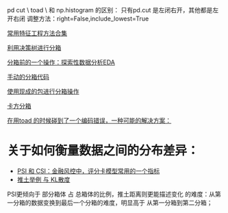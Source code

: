 

pd cut \ toad \ 和 np.histogram 的区别：
只有pd.cut 是左闭右开，其他都是左开右闭
调整方法：right=False,include_lowest=True





[常用特征工程方法合集](https://zhuanlan.zhihu.com/p/110679898)

[利用决策树进行分箱](https://www.cxyzjd.com/article/weixin_39993454/111077745)



[分箱前的一个操作：探索性数据分析EDA](https://www.jianshu.com/p/9325c9f88ee6)

[手动的分箱代码](https://zhuanlan.zhihu.com/p/240097602)

[使用现成的包进行分箱操作](https://toad.readthedocs.io/en/latest/tutorial_chinese.html)

[卡方分箱](https://cloud.tencent.com/developer/article/1418720)

[在用toad 的时候碰到了一个编码错误，一种可能的解决方案：](https://www.saltycrane.com/blog/2008/11/python-unicodeencodeerror-ascii-codec-cant-encode-character/)




# 关于如何衡量数据之间的分布差异：
- [PSI 和 CSI：金融风控中，评分卡模型常用的一个指标](https://www.cnblogs.com/Allen-rg/p/11512095.html)
- [推土举例 与 KL散度](https://www.zhihu.com/question/39872326)

PSI更倾向于  部分箱体 占 总箱体的比例，推土距离则更能描述变化 的难度：从第一分箱的数据变换到最后一个分箱的难度，明显高于 从第一分箱到第二分箱；
